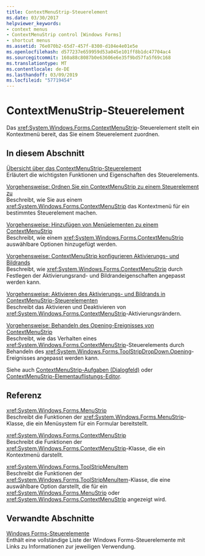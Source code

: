 ```yaml
---
title: ContextMenuStrip-Steuerelement
ms.date: 03/30/2017
helpviewer_keywords:
- context menus
- ContextMenuStrip control [Windows Forms]
- shortcut menus
ms.assetid: 76e070b2-65d7-457f-8300-d104e4e01e5e
ms.openlocfilehash: d577237e659959d53a045e101ff8b1dc47704ac4
ms.sourcegitcommit: 160a88c8087b0e63606e6e35f9bd57fa5f69c168
ms.translationtype: MT
ms.contentlocale: de-DE
ms.lasthandoff: 03/09/2019
ms.locfileid: "57719454"
---
```

# <a name="contextmenustrip-control"></a>ContextMenuStrip-Steuerelement
Das <xref:System.Windows.Forms.ContextMenuStrip>-Steuerelement stellt ein Kontextmenü bereit, das Sie einem Steuerelement zuordnen.  
  
## <a name="in-this-section"></a>In diesem Abschnitt  
 [Übersicht über das ContextMenuStrip-Steuerelement](contextmenustrip-control-overview.md)  
 Erläutert die wichtigsten Funktionen und Eigenschaften des Steuerelements.  
  
 [Vorgehensweise: Ordnen Sie ein ContextMenuStrip zu einem Steuerelement zu](how-to-associate-a-contextmenustrip-with-a-control.md)  
 Beschreibt, wie Sie aus einem <xref:System.Windows.Forms.ContextMenuStrip> das Kontextmenü für ein bestimmtes Steuerelement machen.  
  
 [Vorgehensweise: Hinzufügen von Menüelementen zu einem ContextMenuStrip](how-to-add-menu-items-to-a-contextmenustrip.md)  
 Beschreibt, wie einem <xref:System.Windows.Forms.ContextMenuStrip> auswählbare Optionen hinzugefügt werden.  
  
 [Vorgehensweise: ContextMenuStrip konfigurieren Aktivierungs- und Bildrands](how-to-configure-contextmenustrip-check-margins-and-image-margins.md)  
 Beschreibt, wie <xref:System.Windows.Forms.ContextMenuStrip> durch Festlegen der Aktivierungsrand- und Bildrandeigenschaften angepasst werden kann.  
  
 [Vorgehensweise: Aktivieren des Aktivierungs- und Bildrands in ContextMenuStrip-Steuerelementen](how-to-enable-check-margins-and-image-margins-in-contextmenustrip-controls.md)  
 Beschreibt das Aktivieren und Deaktivieren von <xref:System.Windows.Forms.ContextMenuStrip>-Aktivierungsrändern.  
  
 [Vorgehensweise: Behandeln des Opening-Ereignisses von ContextMenuStrip](how-to-handle-the-contextmenustrip-opening-event.md)  
 Beschreibt, wie das Verhalten eines <xref:System.Windows.Forms.ContextMenuStrip>-Steuerelements durch Behandeln des <xref:System.Windows.Forms.ToolStripDropDown.Opening>-Ereignisses angepasst werden kann.  
  
 Siehe auch [ContextMenuStrip-Aufgaben (Dialogfeld)](https://docs.microsoft.com/previous-versions/visualstudio/visual-studio-2010/ms233646(v=vs.100)) oder [ContextMenuStrip-Elementauflistungs-Editor](https://docs.microsoft.com/previous-versions/visualstudio/visual-studio-2010/ms233641(v=vs.100)).  
  
## <a name="reference"></a>Referenz  
 <xref:System.Windows.Forms.MenuStrip>  
 Beschreibt die Funktionen der <xref:System.Windows.Forms.MenuStrip>-Klasse, die ein Menüsystem für ein Formular bereitstellt.  
  
 <xref:System.Windows.Forms.ContextMenuStrip>  
 Beschreibt die Funktionen der <xref:System.Windows.Forms.ContextMenuStrip>-Klasse, die ein Kontextmenü darstellt.  
  
 <xref:System.Windows.Forms.ToolStripMenuItem>  
 Beschreibt die Funktionen der <xref:System.Windows.Forms.ToolStripMenuItem>-Klasse, die eine auswählbare Option darstellt, die für ein <xref:System.Windows.Forms.MenuStrip> oder <xref:System.Windows.Forms.ContextMenuStrip> angezeigt wird.  
  
## <a name="related-sections"></a>Verwandte Abschnitte  
 [Windows Forms-Steuerelemente](controls-to-use-on-windows-forms.md)  
 Enthält eine vollständige Liste der Windows Forms-Steuerelemente mit Links zu Informationen zur jeweiligen Verwendung.
